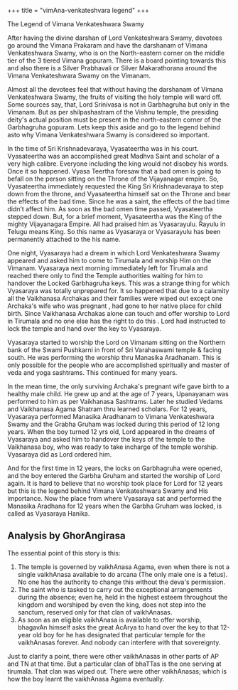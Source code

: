 +++
title = "vimAna-venkateshvara  legend"
+++

The Legend of Vimana Venkateshwara Swamy

After having the divine darshan of Lord Venkateshwara Swamy, devotees go around the Vimana Prakaram and have the darshanam of Vimana Venkateshwara Swamy, who is on the North-eastern corner on the middle tier of the 3 tiered Vimana gopuram.  There is a board pointing towards  this and also there is a Silver Prabhavali or Silver Makarathorana around the Vimana Venkateshwara Swamy on the Vimanam.

Almost all the devotees feel that without having the darshanam of Vimana Venkateshwara Swamy, the fruits of visiting the holy temple will ward off. Some sources say, that, Lord Srinivasa is not in Garbhagruha but only in the Vimanam.  But as per shilpashastram of the Vishnu temple, the presiding deity's actual position must be present in the north-eastern corner of the Garbhagruha gopuram.  Lets keep this aside and go to the legend behind asto why Vimana Venkateshwara Swamy is considered so important.

In the time of Sri Krishnadevaraya, Vyasateertha was in his court. Vyasateertha was an accomplished great Madhva Saint and scholar of a very high calibre.  Everyone including the king would not disobey his words.  Once it so happened. Vyasa Teertha foresaw that a bad omen is going to befall on the person sitting on the Throne of the Vijayanagar empire.  So, Vyasateertha immediately requested the King Sri Krishnadevaraya to step down from the throne, and Vyasateertha himself sat on the Throne and bear the effects of the bad time.  Since he was a saint, the  effects of the bad time didn’t affect him. As soon as the bad omen time passed, Vyasateertha stepped down.  But, for a brief moment, Vyasateertha was the King of the mighty Vijayanagara Empire.  All had praised him as Vyasarayulu.  Rayulu in Telugu means King. So this name as Vyasaraya or Vyasarayulu has been permanently attached to the his name.

One night, Vyasaraya had a dream in which Lord Venkateshwara Swamy appeared and asked him to come to Tirumala and worship Him on the Vimanam.  Vyasaraya next morning immediately left for Tirumala and reached there only to find the Temple authorities waiting for him to handover the Locked Garbhagruha keys. This was a strange thing for which Vyasaraya was totally unprepared for.  It so happened that due to a calamity all the Vaikhanasa Archakas and their families were wiped out except one Archaka's wife who was pregnant ,  had gone to her native place for child birth.  Since Vaikhanasa Archakas alone can touch and offer worship to Lord in Tirumala and no one else has the right to do this .  Lord had instructed to lock the temple and hand over the key to Vyasaraya.

Vyasaraya started to worship the Lord on Vimanam sitting on the Northern bank of the Swami Pushkarni in front of Sri Varahaswami temple & facing south.  He was performing the worship thru Manasika Aradhanam.  This is only possible for the people who are accomplished spiritually and master of veda and yoga sashtrams.  This continued for many years.

In the mean time, the only surviving Archaka's pregnant wife gave birth to a healthy male child.  He grew up and at the age of 7 years, Upanayanam was performed to him as per Vaikhanasa Sashtrams.  Later he studied Vedams and Vaikhanasa Agama Shatram thru learned scholars.  For  12 years, Vyasaraya performed Manasika Aradhanam to Vimana Venkateshwara Swamy and the Grabha Gruham was locked during this  period of 12 long years. When the boy turned 12 yrs old,  Lord appeared in the dreams of Vyasaraya and asked him to handover the keys of the temple to the Vaikhanasa boy, who was ready to take incharge of the temple worship.  Vyasaraya did as Lord ordered him.

And for the first time in 12 years, the locks on Garbhagruha were opened, and the boy entered  the Garbha Gruham and started the worship of Lord again.  It is hard to believe that no worship took place for Lord for 12 years but this is the legend behind Vimana Venkateshwara Swamy and His importance. Now the place from where Vyasaraya sat and performed the Manasika Aradhana for 12 years when the Garbha Gruham was locked, is called as Vyasaraya Hanika.


## Analysis by GhorAngirasa
The essential point of this story is this:

1. The temple is governed by vaikhAnasa Agama, even when there is not a single vaikhAnasa available to do arcana (The only male one is a fetus). No one has the authority to change this without the deva's permission.
2. The saint who is tasked to carry out the exceptional arrangements during the absence; even he, held in the highest esteem throughout the kingdom and worshiped by even the king, does not step into the sanctum, reserved only for that clan of vaikhAnasas.
3. As soon as an eligible vaikhAnasa is available to offer worship, bhagavAn himself asks the great AcArya to hand over the key to that 12-year old boy for he has designated that particular temple for the vaikhAnasas forever. And nobody can interfere with that sovereignty.

Just to clarify a point, there were other vaikhAnasas in other parts of AP and TN at that time. But a particular clan of bhaTTas is the one serving at tirumala. That clan was wiped out. There were other vaikhAnasas; which is how the boy learnt the vaikhAnasa Agama eventually.